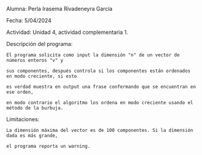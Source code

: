 Alumna: Perla Irasema Rivadeneyra García

Fecha: 5/04/2024

Actividad: Unidad 4, actividad complementaria 1.
    
Descripción del programa:

    El programa solicita como input la dimensión "n" de un vector de números enteros "v" y
    
    sus componentes, después controla si los componentes están ordenados en modo creciente, si esto
    
    es verdad muestra en output una frase confermando que se encuentran en ese orden,
    
    en modo contrario el algoritmo los ordena en modo creciente usando el método de la burbuja.

Limitaciones:

    La dimensión máxima del vector es de 100 componentes. Si la dimensión dada es más grande,
    
    el programa reporta un warning.
